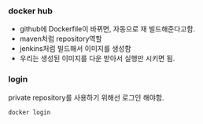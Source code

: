 ### docker hub

- github에 Dockerfile이 바뀌면, 자동으로 재 빌드해준다고함.
- maven처럼 repository역할
- jenkins처럼 빌드해서 이미지를 생성함
- 우리는 생성된 이미지를 다운 받아서 실행만 시키면 됨.


### login
private repository를 사용하기 위해선 로그인 해야함.
```shell
docker login

```